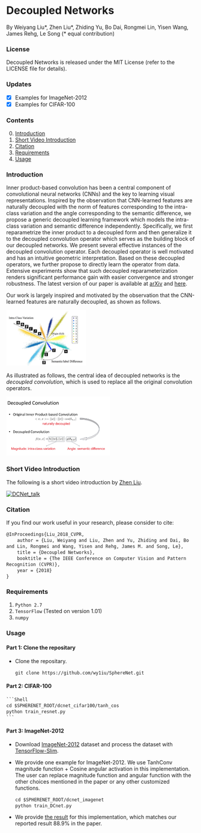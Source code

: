 # Decoupled Networks

By Weiyang Liu*, Zhen Liu*, Zhiding Yu, Bo Dai, Rongmei Lin, Yisen Wang, James Rehg, Le Song (* equal contribution)

### License

Decoupled Networks is released under the MIT License (refer to the LICENSE file for details).

### Updates
- [x] Examples for ImageNet-2012 </li>
- [x] Examples for CIFAR-100 </li>

### Contents
0. [Introduction](#introduction)
0. [Short Video Introduction](#short-video-introduction)
0. [Citation](#citation)
0. [Requirements](#requirements)
0. [Usage](#usage)


### Introduction

Inner product-based convolution has been a central component of convolutional neural networks (CNNs) and the key to learning visual representations. Inspired by the observation that CNN-learned features are naturally decoupled with the norm of features corresponding to the intra-class variation and the angle corresponding to the semantic difference, we propose a generic decoupled learning framework which models the intra-class variation and semantic difference independently. Specifically, we first reparametrize the inner product to a decoupled form and then generalize it to the decoupled convolution operator which serves as the building block of our decoupled networks. We present several effective instances of the decoupled convolution operator. Each decoupled operator is well motivated and has an intuitive geometric interpretation. Based on these decoupled operators, we further propose to directly learn the operator from data. Extensive experiments show that such decoupled reparameterization renders significant performance gain with easier convergence and stronger robustness. The latest version of our paper is available at [arXiv](https://arxiv.org/abs/1804.08071) and [here](http://wyliu.com/papers/LiuCVPR18_DCNets.pdf).

Our work is largely inspired and motivated by the observation that the CNN-learned features are naturally decoupled, as shown as follows.

<img src="asserts/decoupled_features.png" width="42%" height="42%">

As illustrated as follows, the central idea of decoupled networks is the *decoupled convolution*, which is used to replace all the original convolution operators.

<img src="asserts/decoupled_conv.png" width="55%" height="55%">

### Short Video Introduction

The following is a short video introduction by [Zhen Liu](http://itszhen.com/).

[![DCNet_talk](https://img.youtube.com/vi/ZnYb0UBIPj0/0.jpg)](https://www.youtube.com/watch?v=ZnYb0UBIPj0)

### Citation

If you find our work useful in your research, please consider to cite:

    @InProceedings{Liu_2018_CVPR,
        author = {Liu, Weiyang and Liu, Zhen and Yu, Zhiding and Dai, Bo and Lin, Rongmei and Wang, Yisen and Rehg, James M. and Song, Le},
        title = {Decoupled Networks},
        booktitle = {The IEEE Conference on Computer Vision and Pattern Recognition (CVPR)},
        year = {2018}
    }


### Requirements
1. `Python 2.7`
2. `TensorFlow` (Tested on version 1.01)
3. `numpy`


### Usage

#### Part 1: Clone the repositary
  - Clone the repositary.

	```Shell
	git clone https://github.com/wy1iu/SphereNet.git
	```

#### Part 2: CIFAR-100

	```Shell
	cd $SPHERENET_ROOT/dcnet_cifar100/tanh_cos
	python train_resnet.py
	```

#### Part 3: ImageNet-2012

  - Download [ImageNet-2012](http://www.image-net.org/) dataset and process the dataset with [TensorFlow-Slim](https://github.com/tensorflow/models/tree/master/research/slim#an-automated-script-for-processing-imagenet-data).

  - We provide one example for ImageNet-2012. We use TanhConv magnitude function + Cosine angular activation in this implementation. The user can replace magnitude function and angular function with the other choices mentioned in the paper or any other customized functions.

	```Shell
	cd $SPHERENET_ROOT/dcnet_imagenet
	python train_DCnet.py
	```

  - We provide [the result](https://github.com/wy1iu/DCNets/blob/master/dcnet_imagenet/results/training_log) for this implementation, which matches our reported result 88.9% in the paper.

